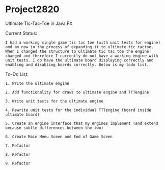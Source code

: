 # Project2820
Ultimate Tic-Tac-Toe in Java FX

Current Status:

    I had a working single game tic tac toe (with unit tests for engine) and am now in the process of expanding it to ultimate tic tactoe.
    When I changed the structure to ultimate tic tac toe the engine changed and therefore I currently do not have a working engine with
    unit tests. I do have the ultimate board displaying correctly and enabling and disabling boards correctly. Below is my todo list.
    
    
To-Do List:

    1. Write the ultimate engine 

    2. Add functionality for draws to ultimate engine and TTTengine
    
    3. Write unit tests for the ultimate engine
    
    4. Rewrite unit tests for the individual TTTengine (board inside ultimate board)
    
    5. Create an engine interface that my engines implement (and extend because subtle differences between the two)
    
    6. Create Main Menu Sceen and End of Game Sceen
    
    7. Refactor
    
    8. Refactor
    
    9. Refactor
